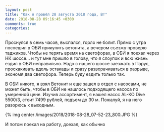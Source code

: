 ```yaml
---
layout: post
title: "Как я провёл 28 августа 2018 года, Вт"
date: 2018-08-28 09:16:45 +0300
comments: true
categories: 
---
```

Проснулся в семь часов, выспался, горло не болит. Прямо с утра поспешил в ОБИ прикупить ветонита, а вечером съезжу проверю таджиков. Чтобы не терять время на светофорах, в ОБИ я поехал через НК шоссе... и тут мне пришло в голову, что я слоупок и всю жизнь ездил в ОБИ неправильно. Надо с нашего шоссе заезжать в Парус, проскакивать вдоль эстакады и сразу разворачиваться в разрыве, экономя два светофора. Теперь буду ездить только так.

В ОБИ никого, я взял Ветонит и еще зашел в отдел с насосами, не может быть, чтобы в ОБИ не нашлось подходящего насоса по умеренной цене. Изучив ассортимент, я нашел насос AL-KO Dive 5500/3, стоит 7499 рублей, подъем до 30 м. Пожалуй, я на него разорюсь к выходным.

{% img center /images/2018/2018-08-28_07-52-23_800.JPG %}

И потом поехал на работу, доехал, как обычно